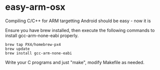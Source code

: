 # easy-arm-osx
Compiling C/C++ for ARM targetting Android should be easy - now it is

Ensure you have brew installed, then execute the following commands to install gcc-arm-none-eabi properly.

```
brew tap PX4/homebrew-px4
brew update
brew install gcc-arm-none-eabi
```

Write your C programs and just "make", modify Makefile as needed.

